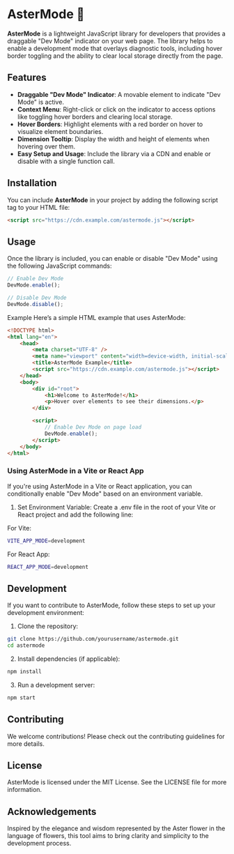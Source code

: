 # AsterMode 🌸

**AsterMode** is a lightweight JavaScript library for developers that provides a draggable "Dev Mode" indicator on your web page. The library helps to enable a development mode that overlays diagnostic tools, including hover border toggling and the ability to clear local storage directly from the page.

## Features

- **Draggable "Dev Mode" Indicator**: A movable element to indicate "Dev Mode" is active.
- **Context Menu**: Right-click or click on the indicator to access options like toggling hover borders and clearing local storage.
- **Hover Borders**: Highlight elements with a red border on hover to visualize element boundaries.
- **Dimension Tooltip**: Display the width and height of elements when hovering over them.
- **Easy Setup and Usage**: Include the library via a CDN and enable or disable with a single function call.

## Installation

You can include **AsterMode** in your project by adding the following script tag to your HTML file:

```html
<script src="https://cdn.example.com/astermode.js"></script>
```

## Usage

Once the library is included, you can enable or disable "Dev Mode" using the following JavaScript commands:

```javascript
// Enable Dev Mode
DevMode.enable();

// Disable Dev Mode
DevMode.disable();
```

Example
Here’s a simple HTML example that uses AsterMode:

```html
<!DOCTYPE html>
<html lang="en">
	<head>
		<meta charset="UTF-8" />
		<meta name="viewport" content="width=device-width, initial-scale=1.0" />
		<title>AsterMode Example</title>
		<script src="https://cdn.example.com/astermode.js"></script>
	</head>
	<body>
		<div id="root">
			<h1>Welcome to AsterMode!</h1>
			<p>Hover over elements to see their dimensions.</p>
		</div>

		<script>
			// Enable Dev Mode on page load
			DevMode.enable();
		</script>
	</body>
</html>
```

### Using AsterMode in a Vite or React App

If you're using AsterMode in a Vite or React application, you can conditionally enable "Dev Mode" based on an environment variable.

1. Set Environment Variable: Create a .env file in the root of your Vite or React project and add the following line:

For Vite:

```sh
VITE_APP_MODE=development
```

For React App:

```sh
REACT_APP_MODE=development
```

## Development

If you want to contribute to AsterMode, follow these steps to set up your development environment:

1. Clone the repository:

```sh
git clone https://github.com/yourusername/astermode.git
cd astermode
```

2. Install dependencies (if applicable):

```sh
npm install

```

3. Run a development server:

```sh
npm start

```

## Contributing

We welcome contributions! Please check out the contributing guidelines for more details.

## License

AsterMode is licensed under the MIT License. See the LICENSE file for more information.

## Acknowledgements

Inspired by the elegance and wisdom represented by the Aster flower in the language of flowers, this tool aims to bring clarity and simplicity to the development process.
